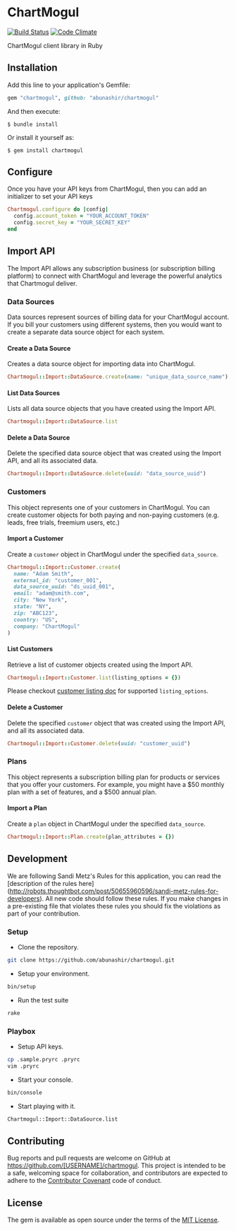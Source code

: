 # ChartMogul

[![Build
Status](https://travis-ci.org/abunashir/chartmogul.svg?branch=master)](https://travis-ci.org/abunashir/chartmogul)
[![Code
Climate](https://codeclimate.com/github/abunashir/chartmogul/badges/gpa.svg)](https://codeclimate.com/github/abunashir/chartmogul)

ChartMogul client library in Ruby

## Installation

Add this line to your application's Gemfile:

```ruby
gem "chartmogul", github: "abunashir/chartmogul"
```

And then execute:

    $ bundle install

Or install it yourself as:

    $ gem install chartmogul

## Configure

Once you have your API keys from ChartMogul, then you can add an initializer
to set your API keys

```ruby
Chartmogul.configure do |config|
  config.account_token = "YOUR_ACCOUNT_TOKEN"
  config.secret_key = "YOUR_SECRET_KEY"
end
```

## Import API

The Import API allows any subscription business (or subscription billing
platform) to connect with ChartMogul and leverage the powerful analytics that
Chartmogul deliver.

### Data Sources

Data sources represent sources of billing data for your ChartMogul account. If
you bill your customers using different systems, then you would want to create
a separate data source object for each system.

#### Create a Data Source

Creates a data source object for importing data into ChartMogul.

```ruby
Chartmogul::Import::DataSource.create(name: "unique_data_source_name")
```

#### List Data Sources

Lists all data source objects that you have created using the Import API.

```ruby
Chartmogul::Import::DataSource.list
```

#### Delete a Data Source

Delete the specified data source object that was created using the Import
API, and all its associated data.

```ruby
Chartmogul::Import::DataSource.delete(uuid: "data_source_uuid")
```

### Customers

This object represents one of your customers in ChartMogul. You can create
customer objects for both paying and non-paying customers (e.g. leads, free
trials, freemium users, etc.)

#### Import a Customer

Create a `customer` object in ChartMogul under the specified `data_source`.

```ruby
Chartmogul::Import::Customer.create(
  name: "Adam Smith",
  external_id: "customer_001",
  data_source_uuid: "ds_uuid_001",
  email: "adam@smith.com",
  city: "New York",
  state: "NY",
  zip: "ABC123",
  country: "US",
  company: "ChartMogul"
)
```

#### List Customers

Retrieve a list of customer objects created using the Import API.

```ruby
Chartmogul::Import::Customer.list(listing_options = {})
```

Please checkout [customer listing doc] for supported `listing_options`.

#### Delete a Customer

Delete the specified `customer` object that was created using the Import API,
and all its associated data.

```ruby
Chartmogul::Import::Customer.delete(uuid: "customer_uuid")
```

### Plans

This object represents a subscription billing plan for products or services that
you offer your customers. For example, you might have a $50 monthly plan with a
set of features, and a $500 annual plan.

#### Import a Plan

Create a `plan` object in ChartMogul under the specified `data_source`.

```ruby
Chartmogul::Import::Plan.create(plan_attributes = {})
```

## Development

We are following Sandi Metz's Rules for this application, you can read the
[description of the rules here]
(http://robots.thoughtbot.com/post/50655960596/sandi-metz-rules-for-developers). All new code should follow these rules. If you make changes in a pre-existing
file that violates these rules you should fix the violations as part of
your contribution.


### Setup

* Clone the repository.

```sh
git clone https://github.com/abunashir/chartmogul.git
```

* Setup your environment.

```sh
bin/setup
```

* Run the test suite

```sh
rake
```

### Playbox

* Setup API keys.

```sh
cp .sample.pryrc .pryrc
vim .pryrc
```

* Start your console.

```sh
bin/console
```

* Start playing with it.

```sh
Chartmogul::Import::DataSource.list
```

## Contributing

Bug reports and pull requests are welcome on GitHub at https://github.com/[USERNAME]/chartmogul. This project is intended to be a safe, welcoming space for collaboration, and contributors are expected to adhere to the [Contributor Covenant](http://contributor-covenant.org) code of conduct.


## License

The gem is available as open source under the terms of the [MIT License](http://opensource.org/licenses/MIT).

[customer listing doc]: https://dev.chartmogul.com/docs/list-all-imported-customers
